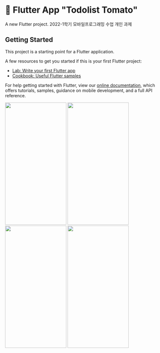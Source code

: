 # 🍅 Flutter App "Todolist Tomato"

A new Flutter project.
2022-1학기 모바일프로그래밍 수업 개인 과제

## Getting Started

This project is a starting point for a Flutter application.

A few resources to get you started if this is your first Flutter project:

- [Lab: Write your first Flutter app](https://flutter.dev/docs/get-started/codelab)
- [Cookbook: Useful Flutter samples](https://flutter.dev/docs/cookbook)

For help getting started with Flutter, view our
[online documentation](https://flutter.dev/docs), which offers tutorials,
samples, guidance on mobile development, and a full API reference.

<div>
<img src="https://user-images.githubusercontent.com/51106050/183252092-608e71fc-632d-4823-b5a5-ff59ca0cbb3c.png" width="200" height="400"/>
<img src="https://user-images.githubusercontent.com/51106050/183251933-5ffe6878-446c-47ff-a605-f579531f147e.png" width="200" height="400"/>
<img src="https://user-images.githubusercontent.com/51106050/183253036-4398646f-db8e-453d-859e-97d1841ae16a.png" width="200" height="400"/>
<img src="https://user-images.githubusercontent.com/51106050/183253039-0fb5067a-814c-4c28-a808-b52d97e3c671.png" width="200" height="400"/>
</div>
